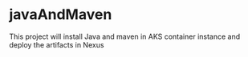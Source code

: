 # javaAndMaven
This project will install Java and maven in AKS container instance and deploy the artifacts in Nexus


